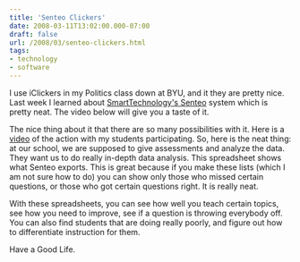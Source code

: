 ```yaml
---
title: 'Senteo Clickers'
date: 2008-03-11T13:02:00.000-07:00
draft: false
url: /2008/03/senteo-clickers.html
tags: 
- technology
- software
---
```


I use iClickers in my Politics class down at BYU, and it they are pretty nice. Last week I learned about [SmartTechnology's Senteo](http://www2.smarttech.com/st/en-US/Products/Senteo/default.htm) system which is pretty neat. The video below will give you a taste of it.  
  
    
  
The nice thing about it that there are so many possibilities with it. Here is a [video](http://www.screencast.com/users/jethro/folders/Jing/media/f0ec54cb-a635-4e65-a3a2-975c08e77371) of the action with my students participating. So, here is the neat thing: at our school, we are supposed to give assessments and analyze the data. They want us to do really in-depth data analysis. This spreadsheet shows what Senteo exports. This is great because if you make these lists (which I am not sure how to do) you can show only those who missed certain questions, or those who got certain questions right. It is really neat.  
  
  
  
With these spreadsheets, you can see how well you teach certain topics, see how you need to improve, see if a question is throwing everybody off. You can also find students that are doing really poorly, and figure out how to differentiate instruction for them.  
  
Have a Good Life.